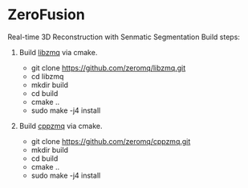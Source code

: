 # ZeroFusion
Real-time 3D Reconstruction with Senmatic Segmentation
Build steps:

1. Build [libzmq](https://github.com/zeromq/libzmq) via cmake. 
   - git clone https://github.com/zeromq/libzmq.git
   - cd libzmq
   - mkdir build
   - cd build
   - cmake ..
   - sudo make -j4 install

2. Build [cppzmq](https://github.com/zeromq/cppzmq) via cmake. 
   - git clone https://github.com/zeromq/cppzmq.git
   - mkdir build
   - cd build
   - cmake ..
   - sudo make -j4 install
